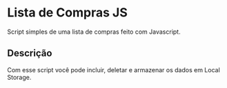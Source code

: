 # Lista de Compras JS

Script simples de uma lista de compras feito com Javascript.


## Descrição

Com esse script você pode incluir, deletar e armazenar os dados em Local Storage.
 